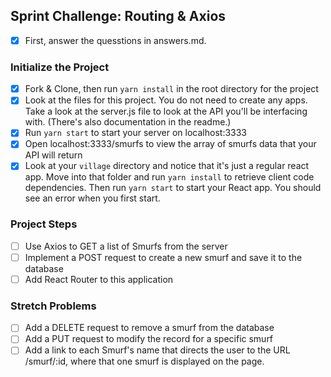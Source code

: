 ## Sprint Challenge: Routing & Axios
- [x] First, answer the quesstions in answers.md.

### Initialize the Project
- [x]  Fork & Clone, then run `yarn install` in the root directory for the project
- [x] Look at the files for this project. You do not need to create any apps. Take a look at the server.js file to look at the API you'll be interfacing with. (There's also documentation in the readme.)
- [x] Run `yarn start` to start your server on localhost:3333
- [x] Open localhost:3333/smurfs to view the array of smurfs data that your API will return
- [x] Look at your `village` directory and notice that it's just a regular react app. Move into that folder and run `yarn install` to retrieve client code dependencies. Then run `yarn start` to start your React app. You should see an error when you first start.

### Project Steps
- [ ] Use Axios to GET a list of Smurfs from the server
- [ ] Implement a POST request to create a new smurf and save it to the database
- [ ] Add React Router to this application

### Stretch Problems
- [ ] Add a DELETE request to remove a smurf from the database
- [ ] Add a PUT request to modify the record for a specific smurf
- [ ] Add a link to each Smurf's name that directs the user to the URL /smurf/:id, where that one smurf is displayed on the page.